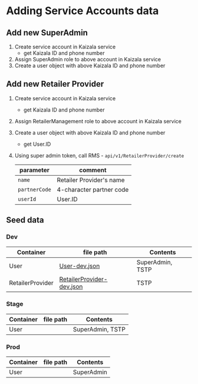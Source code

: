 # Adding Service Accounts data

## Add new SuperAdmin

1. Create service account in Kaizala service
   - get Kaizala ID and phone number
1. Assign SuperAdmin role to above account in Kaizala service
1. Create a user object with above Kaizala ID and phone number

## Add new Retailer Provider

1. Create service account in Kaizala service
   - get Kaizala ID and phone number
1. Assign RetailerManagement role to above account in Kaizala service
1. Create a user object with above Kaizala ID and phone number
   - get User.ID
1. Using super admin token, call RMS - `api/v1/RetailerProvider/create`

   | parameter | comment |
   | - | - |
   | `name` | Retailer Provider's name |
   | `partnerCode` | 4-character partner code
   | `userId` | User.ID |

## Seed data

### Dev

| Container | file path | Contents |
| - | - | - |
| User | [User-dev.json](User-dev.json) | SuperAdmin, TSTP |
| RetailerProvider | [RetailerProvider-dev.json](RetailerProvider-dev.json) | TSTP |

### Stage

| Container | file path | Contents |
| - | - | - |
| User |  | SuperAdmin, TSTP |

### Prod

| Container | file path | Contents |
| - | - | - |
| User | | SuperAdmin |
